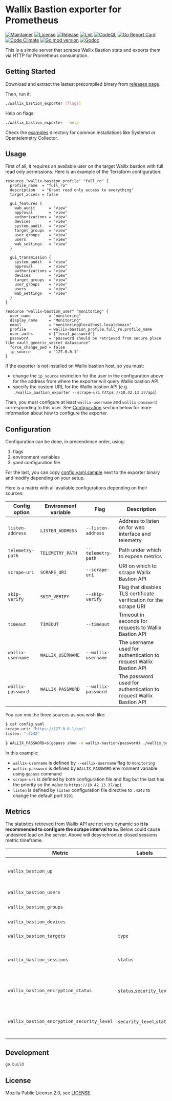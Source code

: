 # Wallix Bastion exporter for Prometheus
[![Maintainer](https://img.shields.io/badge/maintained%20by-claranet-red?style=flat-square)](https://www.claranet.fr/)
[![License](https://img.shields.io/github/license/claranet/wallix_bastion_exporter?style=flat-square)](LICENSE)
[![Release](https://img.shields.io/github/v/release/claranet/wallix_bastion_exporter?style=flat-square)](https://github.com/claranet/wallix_bastion_exporter/releases)
[![Lint](https://img.shields.io/github/workflow/status/claranet/wallix_bastion_exporter/golangci-lint?style=flat-square&label=lint)](https://github.com/claranet/wallix_bastion_exporter/actions/workflows/lint.yml)
[![CodeQL](https://img.shields.io/github/workflow/status/claranet/wallix_bastion_exporter/codeql-analysis?style=flat-square&label=security)](https://github.com/claranet/wallix_bastion_exporter/actions/workflows/analyze.yml)
[![Go Report Card](https://goreportcard.com/badge/github.com/claranet/wallix_bastion_exporter?style=flat-square)](https://goreportcard.com/report/github.com/claranet/wallix_bastion_exporter)
[![Code Climate](https://img.shields.io/codeclimate/maintainability/claranet/wallix_bastion_exporter?style=flat-square)](https://codeclimate.com/github/claranet/wallix_bastion_exporter)
[![Go mod version](https://img.shields.io/github/go-mod/go-version/claranet/wallix_bastion_exporter?style=flat-square)](https://golang.org/)
[![Godoc](https://img.shields.io/badge/godoc-reference-5272B4.svg?style=flat-square)](https://pkg.go.dev/github.com/claranet/wallix_bastion_exporter)

This is a simple server that scrapes Wallix Bastion stats and exports them via HTTP for Prometheus consumption.

## Getting Started

Download and extract the lastest precompiled binary from [releases page](https://github.com/claranet/wallix_bastion_exporter/releases).

Then, run it:

```bash
./wallix_bastion_exporter [flags]
```

Help on flags:

```bash
./wallix_bastion_exporter --help
```

Check the [examples](examples) directory for common installations like Systemd or Opentelemetry Collector.

## Usage

First of all, it requires an available user on the target Wallix bastion with full read only permissions. Here is an example of the Terraform configuration:

```hcl
resource "wallix-bastion_profile" "full_ro" {
  profile_name  = "full_ro"
  description   = "Grant read only access to everything"
  target_access = false

  gui_features {
    wab_audit      = "view"
    approval       = "view"
    authorizations = "view"
    devices        = "view"
    system_audit   = "view"
    target_groups  = "view"
    user_groups    = "view"
    users          = "view"
    wab_settings   = "view"
  }

  gui_transmission {
    system_audit   = "view"
    approval       = "view"
    authorizations = "view"
    devices        = "view"
    target_groups  = "view"
    user_groups    = "view"
    users          = "view"
    wab_settings   = "view"
  }
}

resource "wallix-bastion_user" "monitoring" {
  user_name        = "monitoring"
  display_name     = "Monitoring"
  email            = "monitoring@localhost.localdomain"
  profile          = wallix-bastion_profile.full_ro.profile_name
  user_auths       = ["local_password"]
  password         = "password should be retrieved from secure place like vault_generic_secret datasource"
  force_change_pwd = false
  ip_source        = "127.0.0.1"
}
```

If the exporter is not installed on Wallix bastion host, so you must:
- change the `ip_source` restriction for the user in the configuration above for the address from where the exporter will query Wallix bastion API.
- specify the custom URL for the Wallix bastion API (e.g. `./wallix_bastion_exporter --scrape-uri https://10.42.13.37/api`)

Then, you must configure at least `wallix-username` and `wallix-password` corresponding to this user.
See [Configuration](#configuration) section below for more information about how to configure the exporter.


## Configuration

Configuration can be done, in precendence order, using:
1. flags
1. environment variables
1. yaml configuration file

For the last, you can copy [config.yaml.sample](config.yaml.sample) next to the exporter binary and modify depending on your setup.

Here is a matrix with all available configurations depending on their sources:


| Config option | Environment variable |  Flag | Description |
|---|---|---|---|
| `listen-address` | `LISTEN_ADDRESS` | `--listen-address` | Address to listen on for web interface and telemetry |
| `telemetry-path` | `TELEMETRY_PATH` | `--telemetry-path` | Path under which to expose metrics |
| `scrape-uri` | `SCRAPE_URI` | `--scrape-uri` | URI on which to scrape Wallix Bastion API |
| `skip-verify` | `SKIP_VERIFY` | `--skip-verify` | Flag that disables TLS certificate verification for the scrape URI |
| `timeout` | `TIMEOUT` | `--timeout` | Timeout in seconds for requests to Wallix Bastion API |
| `wallix-username` | `WALLIX_USERNAME` | `--wallix-username` | The username used for authentication to request Wallix Bastion API |
| `wallix-password` | `WALLIX_PASSWORD` | `--wallix-password` | The password used for authentication to request Wallix Bastion API |

You can mix the three sources as you wish like:

```bash
$ cat config.yaml
scrape-uri: "https://127.0.0.1/api"
listen: ":4242"

$ WALLIX_PASSWORD=$(gopass show -o wallix-bastion/password) ./wallix_bastion_exporter --wallix-username "monitoring" --scrape-uri "https://10.42.13.37/api"
```

In this example:
- `wallix-username` is defined by `--wallix-username` flag to `monitoring`
- `wallix-password` is defined by `WALLIX_PASSWORD` environment variable using `gopass` command
- `scrape-uri` is defined by both configuration file and flag but the last has the priority so the value is `https://10.42.13.37/api`
- `listen` is defined by `listen` configuration file directive to `:4242` to change the default port `9191`

## Metrics

The statistics retrieved from Wallix API are not very dynamic so __it is recommended to configure the scrape interval to `5m`__.
Below could cause undesired load on the server. Above will desynchronize closed sessions metric timeframe.

| Metric | Labels | Note |
|---|---|---|
| `wallix_bastion_up` | | `0` if the exporter cannot authenticate to Wallix API, `1` if request is successful |
| `wallix_bastion_users` | | Total number of local users as gauge |
| `wallix_bastion_groups` | | Total number of user groups as gauge |
| `wallix_bastion_devices` | | Total number of devices as gauge |
| `wallix_bastion_targets` | `type` | Number of targets per `type` |
| `wallix_bastion_sessions` | `status` | Number of sessions per `status`. `closed` status count is done __over the last `5m` independently of the scrape interval__ |
| `wallix_bastion_encryption_status` | `status`,`security_level` | Encryption status (need_setup=0, ready=1, need_passphrase=2) |
| `wallix_bastion_encryption_security_level` | `security_level`,`status` | Encryption security level (need_setup=0, passphrase_defined=1, passphrase_not_used=2, [hidden]=-1) |

## Development

```bash
go build
```

## License

Mozilla Public License 2.0, see [LICENSE](LICENSE).
